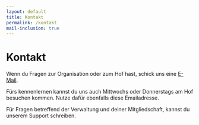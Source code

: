 ```yaml
---
layout: default
title: Kontakt
permalink: /kontakt
mail-inclusion: true
---
```

# Kontakt

Wenn du Fragen zur Organisation oder zum Hof hast, schick uns eine <a class="mail" href="#">E-Mail</a>.

Fürs kennenlernen kannst du uns auch Mittwochs oder Donnerstags am Hof besuchen kommen.
Nutze dafür ebenfalls diese Emailadresse.

Für Fragen betreffend der Verwaltung und deiner Mitgliedschaft, kannst du unserem Support schreiben.



